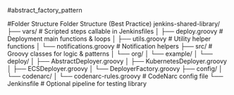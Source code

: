 #abstract_factory_pattern

#Folder Structure
Folder Structure (Best Practice)
jenkins-shared-library/
├── vars/                      # Scripted steps callable in Jenkinsfiles
│   ├── deploy.groovy          # Deployment main functions & loops
│   ├── utils.groovy           # Utility helper functions
│   └── notifications.groovy   # Notification helpers
├── src/                       # Groovy classes for logic & patterns
│   └── org/
│       └── example/
│           └── deploy/
│               ├── AbstractDeployer.groovy
│               ├── KubernetesDeployer.groovy
│               ├── ECSDeployer.groovy
│               └── DeployerFactory.groovy
├── config/
│   └── codenarc/
│       └── codenarc-rules.groovy   # CodeNarc config file
└── Jenkinsfile                     # Optional pipeline for testing library
